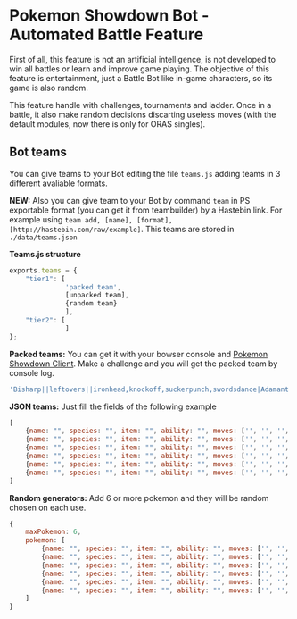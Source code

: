 Pokemon Showdown Bot - Automated Battle Feature
====================

First of all, this feature is not an artificial intelligence, is not developed to win all battles or learn and improve game playing. The objective of this feature is entertainment, just a Battle Bot like in-game characters, so its game is also random.

This feature handle with challenges, tournaments and ladder. Once in a battle, it also make random decisions discarting useless moves (with the default modules, now there is only for ORAS singles).


Bot teams
------------

You can give teams to your Bot editing the file `teams.js` adding teams in 3 different avaliable formats.

**NEW:** Also you can give team to your Bot by command `team` in PS exportable format (you can get it from teambuilder) by a Hastebin link. For example using `team add, [name], [format], [http://hastebin.com/raw/example]`. This teams are stored in `./data/teams.json`

**Teams.js structure**
```js
exports.teams = {
	"tier1": [
			  'packed team',
			  [unpacked team],
			  {random team}
			  ],
	"tier2": [
			  ]
};
```

**Packed teams:** You can get it with your bowser console and [Pokemon Showdown Client](http://play.pokemonshowdown.com/). Make a challenge and you will get the packed team by console log.
```js
'Bisharp||leftovers||ironhead,knockoff,suckerpunch,swordsdance|Adamant|232,252,,,4,20|||||]Chansey||eviolite||healbell,seismictoss,softboiled,thunderwave|Bold|248,,252,,8,|||||]Venusaur-Mega||venusaurite||gigadrain,hiddenpowerfire,leechseed,synthesis|Bold|240,,224,44,,||,30,,30,,30|||]Heatran||airballoon||stealthrock,fireblast,toxic,taunt|undefined|224,,,16,48,220|||||]Skarmory||rockyhelmet|1|roost,defog,spikes,bravebird|Impish|248,,232,,,28|||||]Keldeo||leftovers||scald,secretsword,substitute,calmmind|Timid|,,,252,4,252|||||'
```

**JSON teams:** Just fill the fields of the following example
```js
[
	{name: "", species: "", item: "", ability: "", moves: ['', '', '', ''], nature: '', evs: {'hp': 0, 'atk': 0, 'def': 0, 'spa': 0, 'spd': 0, 'spe': 0}, gender: '', ivs: {}, shiny: false, level: 100, happiness: 255},
	{name: "", species: "", item: "", ability: "", moves: ['', '', '', ''], nature: '', evs: {'hp': 0, 'atk': 0, 'def': 0, 'spa': 0, 'spd': 0, 'spe': 0}, gender: '', ivs: {}, shiny: false, level: 100, happiness: 255},
	{name: "", species: "", item: "", ability: "", moves: ['', '', '', ''], nature: '', evs: {'hp': 0, 'atk': 0, 'def': 0, 'spa': 0, 'spd': 0, 'spe': 0}, gender: '', ivs: {}, shiny: false, level: 100, happiness: 255},
	{name: "", species: "", item: "", ability: "", moves: ['', '', '', ''], nature: '', evs: {'hp': 0, 'atk': 0, 'def': 0, 'spa': 0, 'spd': 0, 'spe': 0}, gender: '', ivs: {}, shiny: false, level: 100, happiness: 255},
	{name: "", species: "", item: "", ability: "", moves: ['', '', '', ''], nature: '', evs: {'hp': 0, 'atk': 0, 'def': 0, 'spa': 0, 'spd': 0, 'spe': 0}, gender: '', ivs: {}, shiny: false, level: 100, happiness: 255},
	{name: "", species: "", item: "", ability: "", moves: ['', '', '', ''], nature: '', evs: {'hp': 0, 'atk': 0, 'def': 0, 'spa': 0, 'spd': 0, 'spe': 0}, gender: '', ivs: {}, shiny: false, level: 100, happiness: 255}
]
```

**Random generators:** Add 6 or more pokemon and they will be random chosen on each use.
```js
{
	maxPokemon: 6,
	pokemon: [
		{name: "", species: "", item: "", ability: "", moves: ['', '', '', ''], nature: '', evs: {'hp': 0, 'atk': 0, 'def': 0, 'spa': 0, 'spd': 0, 'spe': 0}, gender: '', ivs: {}, shiny: false, level: 100, happiness: 255},
		{name: "", species: "", item: "", ability: "", moves: ['', '', '', ''], nature: '', evs: {'hp': 0, 'atk': 0, 'def': 0, 'spa': 0, 'spd': 0, 'spe': 0}, gender: '', ivs: {}, shiny: false, level: 100, happiness: 255},
		{name: "", species: "", item: "", ability: "", moves: ['', '', '', ''], nature: '', evs: {'hp': 0, 'atk': 0, 'def': 0, 'spa': 0, 'spd': 0, 'spe': 0}, gender: '', ivs: {}, shiny: false, level: 100, happiness: 255},
		{name: "", species: "", item: "", ability: "", moves: ['', '', '', ''], nature: '', evs: {'hp': 0, 'atk': 0, 'def': 0, 'spa': 0, 'spd': 0, 'spe': 0}, gender: '', ivs: {}, shiny: false, level: 100, happiness: 255},
		{name: "", species: "", item: "", ability: "", moves: ['', '', '', ''], nature: '', evs: {'hp': 0, 'atk': 0, 'def': 0, 'spa': 0, 'spd': 0, 'spe': 0}, gender: '', ivs: {}, shiny: false, level: 100, happiness: 255},
		{name: "", species: "", item: "", ability: "", moves: ['', '', '', ''], nature: '', evs: {'hp': 0, 'atk': 0, 'def': 0, 'spa': 0, 'spd': 0, 'spe': 0}, gender: '', ivs: {}, shiny: false, level: 100, happiness: 255}
	]
}
```
